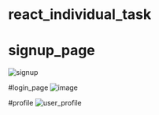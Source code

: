 # react_individual_task

# signup_page
![signup](https://github.com/sudheer27k/react_individual_task/assets/143692474/a95b042e-7029-481e-b2bf-2d2071427aa7)

#login_page
![image](https://github.com/sudheer27k/react_individual_task/assets/143692474/84f430b7-15a7-4bee-afd4-8210a198e1d2)

#profile
![user_profile](https://github.com/sudheer27k/react_individual_task/assets/143692474/ef481922-fd31-4cbc-9c47-0d2fb9e54978)
